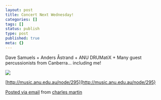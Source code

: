 ```yaml
---
layout: post
title: Concert Next Wednesday!
categories: []
tags: []
status: publish
type: post
published: true
meta: {}
---
```


Dave Samuels + Anders Åstrand + ANU DRUMatiX + Many guest percussionists from Canberra... including me! 

![]({{site.baseurl}}/assets/posterous/charlesmartin/2010-04-DAVE-SAMUELS.jpg)
 
[http://music.anu.edu.au/node/295](http://music.anu.edu.au/node/295) 

[Posted via email](http://posterous.com)  from 
[charles martin](http://charlesmartin.posterous.com/concert-next-wednesday)
